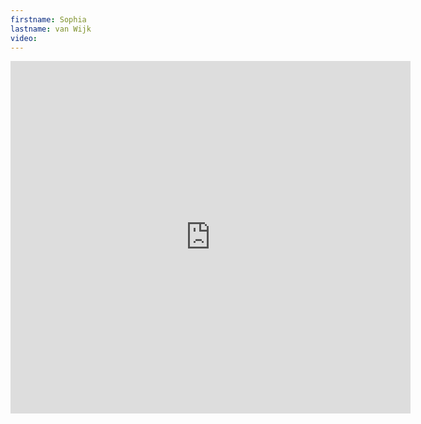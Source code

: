 ```yaml
--- 
firstname: Sophia
lastname: van Wijk
video: 
--- 
```


<iframe src="https://player.vimeo.com/video/560844327" width="640" height="564" frameborder="0" allow="autoplay; fullscreen" allowfullscreen></iframe>